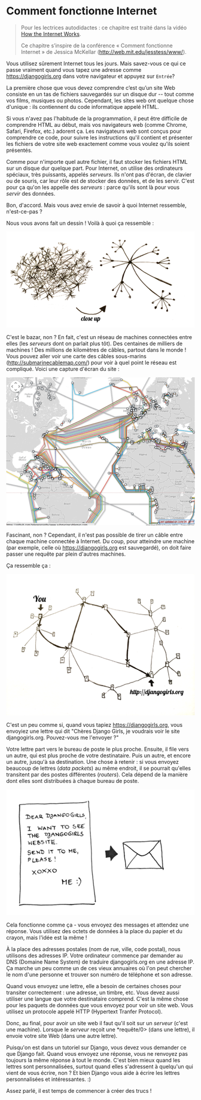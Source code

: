 # Comment fonctionne Internet

> Pour les lectrices autodidactes : ce chapitre est traité dans la vidéo [How the Internet Works](https://www.youtube.com/watch?v=oM9yAA09wdc).
> 
> Ce chapitre s’inspire de la conférence « Comment fonctionne Internet » de Jessica McKellar (http://web.mit.edu/jesstess/www/).

Vous utilisez sûrement Internet tous les jours. Mais savez-vous ce qui ce passe vraiment quand vous tapez une adresse comme https://djangogirls.org dans votre navigateur et appuyez sur `Entrée`?

La première chose que vous devez comprendre c’est qu’un site Web consiste en un tas de fichiers sauvegardés sur un disque dur -- tout comme vos films, musiques ou photos. Cependant, les sites web ont quelque chose d'unique : ils contiennent du code informatique appelé HTML.

Si vous n'avez pas l'habitude de la programmation, il peut être difficile de comprendre HTML au début, mais vos navigateurs web (comme Chrome, Safari, Firefox, etc.) adorent ça. Les navigateurs web sont conçus pour comprendre ce code, pour suivre les instructions qu'il contient et présenter les fichiers de votre site web exactement comme vous voulez qu'ils soient présentés.

Comme pour n'importe quel autre fichier, il faut stocker les fichiers HTML sur un disque dur quelque part. Pour Internet, on utilise des ordinateurs spéciaux, très puissants, appelés *serveurs*. Ils n'ont pas d'écran, de clavier ou de souris, car leur rôle est de stocker des données, et de les servir. C'est pour ça qu'on les appelle des *serveurs* : parce qu'ils sont là pour vous *servir* des données.

Bon, d'accord. Mais vous avez envie de savoir à quoi Internet ressemble, n'est-ce-pas ?

Nous vous avons fait un dessin ! Voilà à quoi ça ressemble :

![Figure 1.1](images/internet_1.png)

C'est le bazar, non ? En fait, c'est un réseau de machines connectées entre elles (les *serveurs* dont on parlait plus tôt). Des centaines de milliers de machines ! Des millions de kilomètres de câbles, partout dans le monde ! Vous pouvez aller voir une carte des câbles sous-marins (http://submarinecablemap.com/) pour voir à quel point le réseau est compliqué. Voici une capture d'écran du site :

![Figure 1.2](images/internet_3.png)

Fascinant, non ? Cependant, il n'est pas possible de tirer un câble entre chaque machine connectée à Internet. Du coup, pour atteindre une machine (par exemple, celle où https://djangogirls.org est sauvegardé), on doit faire passer une requête par plein d'autres machines.

Ça ressemble ça :

![Figure 1.3](images/internet_2.png)

C'est un peu comme si, quand vous tapiez https://djangogirls.org, vous envoyiez une lettre qui dit "Chères Django Girls, je voudrais voir le site djangogirls.org. Pouvez-vous me l'envoyer ?"

Votre lettre part vers le bureau de poste le plus proche. Ensuite, il file vers un autre, qui est plus proche de votre destinataire. Puis un autre, et encore un autre, jusqu'à sa destination. Une chose à retenir : si vous envoyez beaucoup de lettres (*data packets*) au même endroit, il se pourrait qu'elles transitent par des postes différentes (*routers*). Cela dépend de la manière dont elles sont distribuées à chaque bureau de poste.

![Figure 1.4](images/internet_4.png)

Cela fonctionne comme ça - vous envoyez des messages et attendez une réponse. Vous utilisez des octets de données à la place du papier et du crayon, mais l'idée est la même !

À la place des adresses postales (nom de rue, ville, code postal), nous utilisons des adresses IP. Votre ordinateur commence par demander au DNS (Domaine Name System) de traduire djangogirls.org en une adresse IP. Ça marche un peu comme un de ces vieux annuaires où l'on peut chercher le nom d'une personne et trouver son numéro de téléphone et son adresse.

Quand vous envoyez une lettre, elle a besoin de certaines choses pour transiter correctement : une adresse, un timbre, etc. Vous devez aussi utiliser une langue que votre destinataire comprend. C'est la même chose pour les paquets de données que vous envoyez pour voir un site web. Vous utilisez un protocole appelé HTTP (Hypertext Tranfer Protocol).

Donc, au final, pour avoir un site web il faut qu'il soit sur un *serveur* (c'est une machine). Lorsque le *serveur* reçoit une *requête/0> (dans une lettre), il envoie votre site Web (dans une autre lettre).</p> 

Puisqu'on est dans un tutoriel sur Django, vous devez vous demander ce que Django fait. Quand vous envoyez une réponse, vous ne renvoyez pas toujours la même réponse à tout le monde. C'est bien mieux quand les lettres sont personnalisées, surtout quand elles s'adressent à quelqu'un qui vient de vous écrire, non ? Et bien Django vous aide à écrire les lettres personnalisées et intéressantes. :)

Assez parlé, il est temps de commencer à créer des trucs !